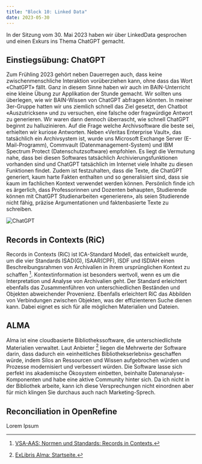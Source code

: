 ```yaml
---
title: "Block 10: Linked Data"
date: 2023-05-30
---
```


In der Sitzung vom 30. Mai 2023 haben wir über LinkedData gesprochen und einen Exkurs ins Thema ChatGPT gemacht.

## Einstiegsübung: ChatGPT

Zum Frühling 2023 gehört neben Dauerregen auch, dass keine zwischenmenschliche Interaktion vorüberziehen kann, ohne dass das Wort «ChatGPT» fällt. Ganz in diesem Sinne haben wir auch im BAIN-Unterricht eine kleine Übung zur Applikation der Stunde gemacht. Wir sollten uns überlegen, wie wir BAIN-Wissen von ChatGPT abfragen könnten. In meiner 3er-Gruppe hatten wir uns ziemlich schnell das Ziel gesetzt, den Chatbot «Auszutricksen» und zu versuchen, eine falsche oder fragwürdige Antwort zu generieren.  Wir waren dann dennoch überrascht, wie schnell ChatGPT beginnt zu halluzinieren. Auf die Frage welche Archivsoftware die beste sei, erhielten wir kuriose Antworten. Neben «Veritas Enterprise Vault», das tatsächlich ein Archivsystem ist, wurde uns Microsoft Exchange Server (E-Mail-Programm), Commvault (Datenmanagement-System) und IBM Spectrum Protect (Datenschutzsoftware) empfohlen. Es liegt die Vermutung nahe, dass bei diesen Softwares tatsächlich Archivierungsfunktionen vorhanden sind und ChatGPT tatsächlich im Internet viele Inhalte zu diesen Funktionen findet. Zudem ist festzuhalten, dass die Texte, die ChatGPT generiert, kaum harte Fakten enthalten und so generalisiert sind, dass sie kaum im fachlichen Kontext verwendet werden können. Persönlich finde ich es ärgerlich, dass Professorinnen und Dozenten behaupten, Studierende können mit ChatGPT Studienarbeiten «generieren», als seien Studierende nicht fähig, präzise Argumentationen und faktenbasierte Texte zu schreiben. 

![ChatGPT](/LeTaBu/assets/images/ChatGPT.png)

## Records in Contexts (RiC)

Records in Contexts (RiC) ist ICA-Standard Modell, das entwickelt wurde, um die vier Standards ISAD(G), ISAAR(CPF), ISDF und ISDIAH einen Beschreibungsrahmen von Archivalien in ihrem ursprünglichen Kontext zu schaffen [^1]. Kontextinformation ist besonders wertvoll, wenn es um die Interpretation und Analyse von Archivalien geht. Der Standard erleichtert ebenfalls das Zusammenführen von unterschiedlichen Beständen und Objekten abweichender Provenienz. Ebenfalls erleichtert RiC das Abbilden von Verbindungen zwischen Objekten, was der effizienteren Suche dienen kann. Dabei eignet es sich für alle möglichen Materialien und Dateien.

## ALMA

Alma ist eine cloudbasierte Bibliothekssoftware, die unterschiedlichste Materialien verwaltet. 
Laut Anbieter [^2] liegen die Mehrwerte der Software darin, dass dadurch ein «einheitliches Bibliothekserlebnis» geschaffen würde, indem Silos an Ressourcen und Wissen aufgebrochen würden und Prozesse modernisiert und verbessert würden. Die Software lasse sich perfekt ins akademische Ökosystem einbetten, beinhalte Datenanalyse-Komponenten und habe eine aktive Community hinter sich. Da ich nicht in der Bibliothek arbeite, kann ich diese Versprechungen nicht einordnen aber für mich klingen Sie durchaus auch nach Marketing-Sprech.

## Reconciliation in OpenRefine

Lorem Ipsum


[^1]:[ VSA-AAS: Normen und Standards: Records in Contexts.](https://vsa-aas.ch/ressourcen/normen-und-standards/records-in-contexts/)

[^2]:[ExLibris Alma: Startseite.](https://exlibrisgroup.com/products/alma-library-services-platform/) 
